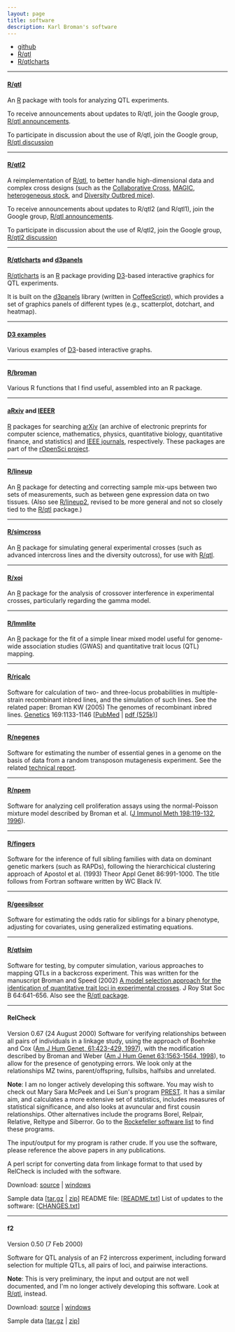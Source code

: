 ```yaml
---
layout: page
title: software
description: Karl Broman's software
---
```


<div class="navbar">
    <div class="navbar-inner">
        <ul class="nav">
            <li><a href="https://github.com/kbroman">github</a></li>
            <li><a href="http://rqtl.org">R/qtl</a></li>
            <li><a href="https://kbroman.org/qtlcharts">R/qtlcharts</a></li>
        </ul>
    </div>
</div>

---

#### <a name="qtl"></a>[R/qtl](http://rqtl.org)

An [R](https://www.r-project.org/) package with tools for analyzing QTL experiments.

To receive announcements about updates to R/qtl, join the
Google group, [R/qtl announcements](https://groups.google.com/group/rqtl-announce).

To participate in discussion about the use of R/qtl, join the
Google group, [R/qtl discussion](https://groups.google.com/group/rqtl-disc)

---

#### <a name="qtl2"></a>[R/qtl2](https://kbroman.org/qtl2)

A reimplementation of [R/qtl](http://rqtl.org), to better handle
high-dimensional data and complex cross designs (such as the
[Collaborative Cross](https://www.ncbi.nlm.nih.gov/pubmed/15514660),
[MAGIC](https://www.ncbi.nlm.nih.gov/pubmed/18295532),
[heterogeneous stock](https://www.ncbi.nlm.nih.gov/pubmed/11973314),
and
[Diversity Outbred mice](https://www.ncbi.nlm.nih.gov/pubmed/2234561)).

To receive announcements about updates to R/qtl2 (and R/qtl1), join the
Google group, [R/qtl announcements](https://groups.google.com/group/rqtl-announce).

To participate in discussion about the use of R/qtl2, join the
Google group, [R/qtl2 discussion](https://groups.google.com/group/rqtl2-disc)

---

#### <a name="qtlcharts"></a>[R/qtlcharts](https://kbroman.org/qtlcharts) and [d3panels](https://kbroman.org/d3panels)

[R/qtlcharts](https://kbroman.org/qtlcharts) is an
[R](https://www.r-project.org) package providing [D3](https://d3js.org)-based
interactive graphics for QTL experiments.

It is built on the [d3panels](https://kbroman.org/d3panels) library
(written in [CoffeeScript](https://coffeescript.org/)), which provides
a set of graphics panels of different types (e.g., scatterplot,
dotchart, and heatmap).


---

#### <a name="D3"></a>[D3 examples](https://www.biostat.wisc.edu/~kbroman/D3/)

Various examples of [D3](https://d3js.org)-based interactive graphs.

---

#### <a name="broman"></a>[R/broman](https://github.com/kbroman/broman)

Various R functions that I find useful, assembled into an R package.

---

#### <a name="aRxiv"></a>[aRxiv](https://github.com/ropensci/aRxiv) and <a name="IEEER"></a>[IEEER](https://github.com/ropensci/IEEER)

[R](https://www.r-project.org) packages for searching
[arXiv](https://arxiv.org) (an archive of electronic preprints for
computer science, mathematics, physics, quantitative biology,
quantitative finance, and statistics) and
[IEEE journals](https://ieeexplore.ieee.org/Xplore/home.jsp), respectively.
These packages are part of the
[rOpenSci project](https://ropensci.org).

---

#### <a name="lineup"></a>[R/lineup](https://github.com/kbroman/lineup)

An [R](https://www.r-project.org) package for detecting and correcting
sample mix-ups between two sets of measurements, such as between gene
expression data on two tissues. (Also see
[R/lineup2](https://github.com/kbroman/lineup2), revised to be more
general and not so closely tied to the [R/qtl](http://rqtl.org)
package.)

---

#### <a name="simcross"></a>[R/simcross](https://kbroman.org/simcross)

An [R](https://www.r-project.org) package for simulating general
experimental crosses (such as advanced intercross lines and the
diversity outcross), for use with [R/qtl](http://rqtl.org).

---

#### <a name="xoi"></a>[R/xoi](https://github.com/kbroman/xoi)

An [R](https://www.r-project.org) package for the analysis of crossover
interference in experimental crosses, particularly regarding the gamma
model.

---

#### <a name="lmmlite"></a>[R/lmmlite](https://kbroman.org/lmmlite)

An [R](https://www.r-project.org) package for the fit of a simple
linear mixed model useful for genome-wide association studies
(GWAS) and quantitative trait locus (QTL) mapping.

---

#### <a name="ricalc"></a>[R/ricalc](https://github.com/kbroman/ricalc)

Software for calculation of two- and three-locus probabilities in
multiple-strain recombinant inbred lines, and the simulation of such lines.
See the related paper: Broman KW (2005) The genomes of
recombinant inbred lines.  [Genetics](http://www.genetics.org/) 169:1133-1146
\[[PubMed](https://www.ncbi.nlm.nih.gov/pubmed/15545647) | [pdf (525k)](https://www.biostat.wisc.edu/kbroman/~publications/rigenome.pdf)\]


---

#### <a name="negenes"></a>[R/negenes](https://github.com/kbroman/negenes)

Software for estimating the number of essential genes in a genome
on the basis of data from a random transposon mutagenesis experiment.
See the related [technical report](https://www.biostat.wisc.edu/~kbroman/publications/ms0220.pdf).


---

#### <a name="npem"></a>[R/npem](https://github.com/kbroman/npem)

Software for analyzing cell proliferation assays using the
normal-Poisson mixture model described by Broman et al.
([J Immunol Meth 198:119-132, 1996](https://www.ncbi.nlm.nih.gov/pubmed/8946008)).

---

#### <a name="fingers"></a>[R/fingers](https://github.com/kbroman/fingers)

Software for the inference of full sibling families with data on
dominant genetic markers (such as RAPDs), following the hierarchicical
clustering approach of Apostol et al. (1993) Theor Appl Genet
86:991-1000.  The title follows from Fortran software written by WC
Black IV.

---

#### <a name="geesibsor"></a>[R/geesibsor](https://github.com/kbroman/geesibsor)

Software for estimating the odds ratio for siblings for a binary
phenotype, adjusting for covariates, using generalized estimating equations.

---

#### <a name="qtlsim"></a>[R/qtlsim](https://github.com/kbroman/qtlsim)

Software for testing, by computer simulation, various approaches
to mapping QTLs in a backcross experiment.  This was written for the
manuscript Broman and Speed (2002) [A model
selection approach for the identication of quantitative trait loci in
experimental crosses](https://www.biostat.wisc.edu/~kbroman/publications/index.html#rss). J Roy Stat Soc B
64:641-656.  Also see the [R/qtl
package](http://rqtl.org).

---

#### <a name="relcheck"></a>RelCheck
Version 0.67 (24 August 2000)
Software for verifying relationships between all pairs of
individuals in a linkage study, using the approach of Boehnke and Cox
([Am
J Hum Genet, 61:423-429, 1997](https://www.ncbi.nlm.nih.gov/pubmed/9311748)), with the modification described by
Broman and Weber ([Am
J Hum Genet 63:1563-1564, 1998](https://www.ncbi.nlm.nih.gov/pubmed/9792888)), to allow for the presence of
genotyping errors.  We look only at the relationships MZ twins,
parent/offspring, fullsibs, halfsibs and unrelated.

**Note**: I am no longer actively developing this software. You may wish to check out Mary Sara McPeek and Lei
Sun's program [PREST](http://galton.uchicago.edu/~mcpeek/software/prest/).  It has a similar aim, and calculates a
more extensive set of statistics, includes measures of statistical
significance, and also looks at avuncular and first cousin
relationships.  Other alternatives include the programs Borel,
Relpair, Relative, Reltype and Siberror.  Go to the
[Rockefeller software list](http://www.jurgott.org/linkage/ListSoftware.html)
to find these programs.

The input/output for my program is rather crude.  If you use the
software, please reference the above papers in any publications.

A perl script for converting data from linkage format to that used by
RelCheck is included with the software.

Download:
[source](https://www.biostat.wisc.edu/software/relcheck/relcheck_0.67.tar.gz) | [windows](https://www.biostat.wisc.edu/software/relcheck/relcheck_0.67.zip)

Sample data \[[tar.gz](https://www.biostat.wisc.edu/software/relcheck/sampledata.tar.gz) |
[zip](https://www.biostat.wisc.edu/software/relcheck/sampledata.zip)\]
README file: \[[README.txt](https://www.biostat.wisc.edu/software/relcheck/README.txt)\]
List of updates to the software: \[[CHANGES.txt](https://www.biostat.wisc.edu/software/relcheck/CHANGES.txt)\]

---

#### <a name="f2"></a>f2

Version 0.50 (7 Feb 2000)

Software for QTL analysis of an F2 intercross experiment,
including forward selection for multiple QTLs, all pairs of loci, and
pairwise interactions.

**Note**: This is very preliminary, the input and output
are not well documented, and I'm no longer actively developing this software.  Look at [R/qtl](http://rqtl.org), instead.

Download: [source](https://www.biostat.wisc.edu/software/f2/f2_0.50.tar.gz) | [windows](https://www.biostat.wisc.edu/software/f2/f2_0.50.zip)

Sample data \[[tar.gz](https://www.biostat.wisc.edu/software/f2/example.tar.gz) | [zip](https://www.biostat.wisc.edu/software/f2/example.zip)\]

